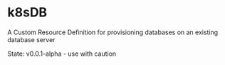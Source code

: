 # k8sDB

A Custom Resource Definition for provisioning databases on an existing database server

State: v0.0.1-alpha - use with caution



